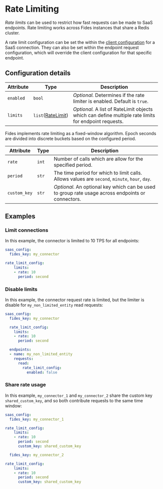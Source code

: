 # Rate Limiting 

_Rate limits_ can be used to restrict how fast requests can be made to SaaS endpoints. Rate limiting works across Fides instances that share a Redis cluster. 

A rate limit configuration can be set the within the [client configuration](./saas_config#client-config) for a SaaS connection. They can also be set within the endpoint request configuration, which will override the client configuration for that specific endpoint.

## Configuration details
| Attribute | Type | Description |
| --- | --- | --- |
| `enabled` | `bool` | *Optional.* Determines if the rate limiter is enabled. Default is `true`. |
| `limits` | `list`([RateLimit](#rate-limit-configuration)) | *Optional.* A list of RateLimit objects which can define multiple rate limits for endpoint requests.

Fides implements rate limiting as a fixed-window algorithm. Epoch seconds are divided into discrete buckets based on the configured period. 

| Attribute | Type | Description |
| --- | --- | --- |
|`rate` | `int` | Number of calls which are allow for the specified period. |
| `period` | `str` | The time period for which to limit calls. Allows values are `second`, `minute`, `hour`, `day`. |
| `custom_key` | `str` | *Optional.* An optional key which can be used to group rate usage across endpoints or connectors. |

## Examples

### Limit connections
In this example, the connector is limited to 10 TPS for all endpoints:

```yaml
saas_config:
  fides_key: my_connector

rate_limit_config:
    limits:
    - rate: 10
      period: second
```

### Disable limits
In this example, the connector request rate is limited, but the limiter is disable for `my_non_limited_entity` read requests:

```yaml
saas_config:
  fides_key: my_connector

  rate_limit_config:
    limits:
    - rate: 10
      period: second

  endpoints:
  - name: my_non_limited_entity
    requests:
      read:
        rate_limit_config:
          enabled: false

```

### Share rate usage
In this example, `my_connector_1` and `my_connector_2` share the custom key `shared_custom_key`, and so both contribute requests to the same time window:

```yaml
saas_config:
  fides_key: my_connector_1

rate_limit_config:
    limits:
    - rate: 10
      period: second
      custom_key: shared_custom_key

  fides_key: my_connector_2

rate_limit_config:
    limits:
    - rate: 10
      period: second
      custom_key: shared_custom_key
```
